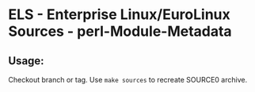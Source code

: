 # ELS - Enterprise Linux/EuroLinux Sources - perl-Module-Metadata
 
## Usage:
  Checkout branch or tag. Use `make sources` to recreate  SOURCE0 archive.
